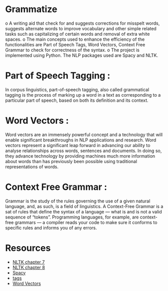 # Grammatize
o	A writing aid that check for and suggests corrections for misspelt words, suggests alternate words to improve vocabulary and other simple related tasks such as capitalizing of certain words and removal of extra white spaces. 
o	The main concepts used to enhance the efficiency of the functionalities are Part of Speech Tags, Word Vectors, Context Free Grammar to check for correctness of the syntax.
o	The project is implemented using Python. The NLP packages used are Spacy and NLTK.


# Part of Speech Tagging : 
In corpus linguistics, part-of-speech tagging, also called grammatical tagging is the process of marking up a word in a text as corresponding to a particular part of speech, based on both its definition and its context.

# Word Vectors : 
Word vectors are an immensely powerful concept and a technology that will enable significant breakthroughs in NLP applications and research. Word vectors represent a significant leap forward in advancing our ability to analyse relationships across words, sentences and documents. In doing so, they advance technology by providing machines much more information about words than has previously been possible using traditional representations of words.

# Context Free Grammar : 	
Grammar is the study of the rules governing the use of a given natural language, and, as such, is a field of linguistics. A Context-Free Grammar is a sat of rules that define the syntax of a language — what is and is not a valid sequence of “tokens”. Programming languages, for example, are context-free grammars — a compiler reads your code to make sure it conforms to specific rules and informs you of any errors.

# Resources

+ [NLTK chapter 7](https://www.nltk.org/book/ch07.html)
+ [NLTK chapter 8](http://www.nltk.org/book_1ed/ch08.html)
+ [Spacy](https://spacy.io/usage/rule-based-matching)
+ [tags](https://www.ling.upenn.edu/courses/Fall_2003/ling001/penn_treebank_pos.html)
+ [Word Vectors](https://blog.usejournal.com/a-simple-spell-checker-built-from-word-vectors-9f28452b6f26)
